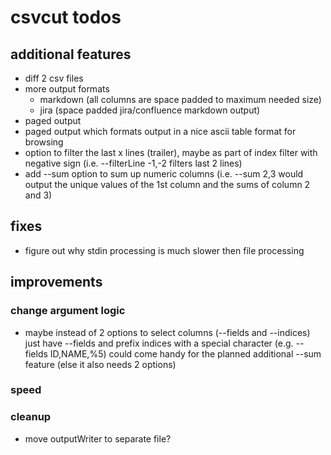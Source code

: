 # csvcut todos

## additional features
* diff 2 csv files
* more output formats
  * markdown (all columns are space padded to maximum needed size)
  * jira (space padded jira/confluence markdown output)
* paged output
* paged output which formats output in a nice ascii table format for browsing
* option to filter the last x lines (trailer), maybe as part of index filter with negative sign (i.e. --filterLine -1,-2 filters last 2 lines)
* add --sum option to sum up numeric columns (i.e. --sum 2,3 would output the unique values of the 1st column and the sums of column 2 and 3)

## fixes
* figure out why stdin processing is much slower then file processing

## improvements

### change argument logic
* maybe instead of 2 options to select columns (--fields and --indices) just have --fields and prefix indices with a special character  (e.g. --fields ID,NAME,%5) could come handy for the planned additional --sum feature (else it also needs 2 options)

### speed

### cleanup
* move outputWriter to separate file?
